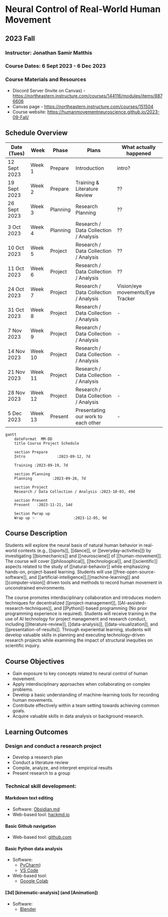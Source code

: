# Neural Control of Real-World Human Movement
## 2023 Fall

### Instructor: Jonathan Samir Matthis
### Course Dates: 6 Sept 2023 - 6 Dec 2023
### Course Materials and Resources
- Discord Server (Invite on Canvas) - https://northeastern.instructure.com/courses/144116/modules/items/8876606
- Canvas page - https://northeastern.instructure.com/courses/151504
- Course website: https://humanmovementneuroscience.github.io/2023-09-Fall/



## Schedule Overview

|Date (Tues)| Week | Phase | Plans         | What actually happened
|----|-------|-----|----------|---------------| 
|  12  Sept 2023 | Week 1 | Prepare  |  Introduction | intro?|
|  19  Sept 2023 | Week 2 | Prepare  |  Training & Literature Review | ??|
|  26  Sept 2023 | Week 3 | Planning | Research Planning | ??|
|   3  Oct 2023  | Week 4 | Planning | Research / Data Collection / Analysis |??|
|  10  Oct 2023  | Week 5 | Project  | Research / Data Collection / Analysis |??|
|  11  Oct 2023  | Week 6 | Project  | Research / Data Collection / Analysis |??|
|  24  Oct 2023  | Week 7 | Project  | Research / Data Collection / Analysis | Vision/eye movements/Eye Tracker | 
|  31  Oct 2023  | Week 8 | Project  | Research / Data Collection / Analysis | - |
|   7  Nov 2023  | Week 9 | Project  | Research / Data Collection / Analysis | - |
|  14  Nov 2023  | Week 10| Project  | Research / Data Collection / Analysis | - |
|  21  Nov 2023  | Week 11| Project  | Research / Data Collection / Analysis | - |
|  28  Nov 2023  | Week 12| Project  | Research / Data Collection / Analysis | - |
|   5  Dec 2023  | Week 13| Present  | Presentating our work to each other | - |

```mermaid
gantt
    dateFormat  MM-DD
    title Course Project Schedule

    section Prepare
    Intro              :2023-09-12, 7d

    Training :2023-09-19, 7d

    section Planning
    Planning         :2023-09-26, 7d

    section Project
    Research / Data Collection / Analysis :2023-10-03, 49d

    section Present
    Present   :2023-11-21, 14d

    Section Pwrap up
    Wrap up ✨                 :2023-12-05, 9d

  ```




## Course Description
Students will explore the neural basis of natural human behavior in real-world contexts (e.g., [[sports]], [[dance]], or [[everyday-activities]]) by investigating  [[biomechanics]] and  [[neurosciene]] of [[human-movement]]. The course will cover [[philosophical]], [[technological]], and [[scientific]] aspects related to the study of [[natural-behavior]] while emphasizing hands-on, project-based learning. Students will use [[free-open-source-software]], and [[artificial-intelligence]],[[machine-learning]] and [[computer-vision]] driven tools and methods to record human movement in unconstrained environments.

The course promotes interdisciplinary collaboration and introduces modern techniques for decentralized [[project-management]], [[AI-assisted-research-techniques]], and [[Python]]-based programming (No prior programming experience is required). Students will receive training in the use of AI technology for project management and research conduct, including [[literature-review]], [[data-analysis]], [[data-visualization]], and [[presentation-of-results]]. Through experiential learning, students will develop valuable skills in planning and executing technology-driven research projects while examining the impact of structural inequities on scientific inquiry.

    
## Course Objectives
- Gain exposure to key concepts related to neural control of human movement.
- Apply interdisciplinary approaches when collaborating on complex problems.
- Develop a basic understanding of machine-learning tools for recording human movements.
- Contribute effectively within a team setting towards achieving common goals.
- Acquire valuable skills in data analysis or background research.

## Learning Outcomes
### Design and conduct a research project
- Develop a research plan
- Conduct a literature review
- Compile, analyze, and interpret empirical results
- Present research to a group

### Technical skill development:

#### Markdown text editing
- Software: [Obsidian.md](https://obsidian.md/)
- Web-based tool: [hackmd.io](https://hackmd.io)

#### Basic Github navigation
- Web-based tool: [github.com](https://github.com)

#### Basic Python data analysis
- Software:
  -  [PyCharm](https://www.jetbrains.com/pycharm/))
  -  [VS Code](https://code.visualstudio.com/) 
- Web-based tool: 
  - [Google Colab](https://colab.google.com)

#### [3d] [kinematic-analysis] (and [Animation])
- Software: 
  - [Blender](https://www.blender.org/)
  

